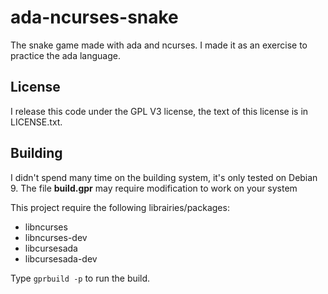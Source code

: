 # ada-ncurses-snake
The snake game made with ada and ncurses. I made it as an exercise to practice the ada language.
## License
I release this code under the GPL V3 license, the text of this license is in LICENSE.txt.
## Building
I didn't spend many time on the building system, it's only tested on Debian 9. The file **build.gpr** may require modification to work on your system

This project require the following librairies/packages:
- libncurses
- libncurses-dev
- libcursesada
- libcursesada-dev

Type `gprbuild -p` to run the build.

